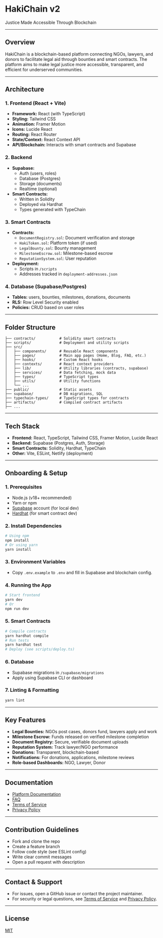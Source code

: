 # HakiChain v2

Justice Made Accessible Through Blockchain

---

## Overview
HakiChain is a blockchain-based platform connecting NGOs, lawyers, and donors to facilitate legal aid through bounties and smart contracts. The platform aims to make legal justice more accessible, transparent, and efficient for underserved communities.

---

## Architecture

### 1. Frontend (React + Vite)
- **Framework:** React (with TypeScript)
- **Styling:** Tailwind CSS
- **Animation:** Framer Motion
- **Icons:** Lucide React
- **Routing:** React Router
- **State/Context:** React Context API
- **API/Blockchain:** Interacts with smart contracts and Supabase

### 2. Backend
- **Supabase:**
  - Auth (users, roles)
  - Database (Postgres)
  - Storage (documents)
  - Realtime (optional)
- **Smart Contracts:**
  - Written in Solidity
  - Deployed via Hardhat
  - Types generated with TypeChain

### 3. Smart Contracts
- **Contracts:**
  - `DocumentRegistry.sol`: Document verification and storage
  - `HakiToken.sol`: Platform token (if used)
  - `LegalBounty.sol`: Bounty management
  - `MilestoneEscrow.sol`: Milestone-based escrow
  - `ReputationSystem.sol`: User reputation
- **Deployment:**
  - Scripts in `/scripts`
  - Addresses tracked in `deployment-addresses.json`

### 4. Database (Supabase/Postgres)
- **Tables:** users, bounties, milestones, donations, documents
- **RLS:** Row Level Security enabled
- **Policies:** CRUD based on user roles

---

## Folder Structure

```
├── contracts/           # Solidity smart contracts
├── scripts/             # Deployment and utility scripts
├── src/
│   ├── components/      # Reusable React components
│   ├── pages/           # Main app pages (Home, Blog, FAQ, etc.)
│   ├── hooks/           # Custom React hooks
│   ├── contexts/        # React context providers
│   ├── lib/             # Utility libraries (contracts, supabase)
│   ├── services/        # Data fetching, mock data
│   ├── types/           # TypeScript types
│   ├── utils/           # Utility functions
│   └── ...
├── public/              # Static assets
├── supabase/            # DB migrations, SQL
├── typechain-types/     # TypeScript types for contracts
├── artifacts/           # Compiled contract artifacts
├── ...
```

---

## Tech Stack
- **Frontend:** React, TypeScript, Tailwind CSS, Framer Motion, Lucide React
- **Backend:** Supabase (Postgres, Auth, Storage)
- **Smart Contracts:** Solidity, Hardhat, TypeChain
- **Other:** Vite, ESLint, Netlify (deployment)

---

## Onboarding & Setup

### 1. Prerequisites
- Node.js (v18+ recommended)
- Yarn or npm
- [Supabase](https://supabase.com/) account (for local dev)
- [Hardhat](https://hardhat.org/) (for smart contract dev)

### 2. Install Dependencies
```sh
# Using npm
npm install
# Or using yarn
yarn install
```

### 3. Environment Variables
- Copy `.env.example` to `.env` and fill in Supabase and blockchain config.

### 4. Running the App
```sh
# Start frontend
yarn dev
# Or
npm run dev
```

### 5. Smart Contracts
```sh
# Compile contracts
yarn hardhat compile
# Run tests
yarn hardhat test
# Deploy (see scripts/deploy.ts)
```

### 6. Database
- Supabase migrations in `/supabase/migrations`
- Apply using Supabase CLI or dashboard

### 7. Linting & Formatting
```sh
yarn lint
```

---

## Key Features
- **Legal Bounties:** NGOs post cases, donors fund, lawyers apply and work
- **Milestone Escrow:** Funds released on verified milestone completion
- **Document Registry:** Secure, verifiable document uploads
- **Reputation System:** Track lawyer/NGO performance
- **Donations:** Transparent, blockchain-based
- **Notifications:** For donations, applications, milestone reviews
- **Role-based Dashboards:** NGO, Lawyer, Donor

---

## Documentation
- [Platform Documentation](src/pages/Documentation.tsx)
- [FAQ](src/pages/FAQ.tsx)
- [Terms of Service](src/pages/legal/TermsOfService.tsx)
- [Privacy Policy](src/pages/legal/PrivacyPolicy.tsx)

---

## Contribution Guidelines
- Fork and clone the repo
- Create a feature branch
- Follow code style (see ESLint config)
- Write clear commit messages
- Open a pull request with description

---

## Contact & Support
- For issues, open a GitHub issue or contact the project maintainer.
- For security or legal questions, see [Terms of Service](src/pages/legal/TermsOfService.tsx) and [Privacy Policy](src/pages/legal/PrivacyPolicy.tsx).

---

## License
[MIT](LICENSE)
